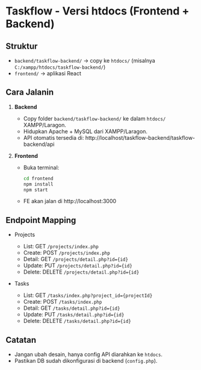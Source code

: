 
# Taskflow - Versi htdocs (Frontend + Backend)

## Struktur
- `backend/taskflow-backend/` → copy ke `htdocs/` (misalnya `C:/xampp/htdocs/taskflow-backend/`)
- `frontend/` → aplikasi React

## Cara Jalanin
1. **Backend**
   - Copy folder `backend/taskflow-backend/` ke dalam `htdocs/` XAMPP/Laragon.
   - Hidupkan Apache + MySQL dari XAMPP/Laragon.
   - API otomatis tersedia di:
     http://localhost/taskflow-backend/taskflow-backend/api

2. **Frontend**
   - Buka terminal:
     ```bash
     cd frontend
     npm install
     npm start
     ```
   - FE akan jalan di http://localhost:3000

## Endpoint Mapping
- Projects
  - List: GET `/projects/index.php`
  - Create: POST `/projects/index.php`
  - Detail: GET `/projects/detail.php?id={id}`
  - Update: PUT `/projects/detail.php?id={id}`
  - Delete: DELETE `/projects/detail.php?id={id}`

- Tasks
  - List: GET `/tasks/index.php?project_id={projectId}`
  - Create: POST `/tasks/index.php`
  - Detail: GET `/tasks/detail.php?id={id}`
  - Update: PUT `/tasks/detail.php?id={id}`
  - Delete: DELETE `/tasks/detail.php?id={id}`

## Catatan
- Jangan ubah desain, hanya config API diarahkan ke `htdocs`.
- Pastikan DB sudah dikonfigurasi di backend (`config.php`).
